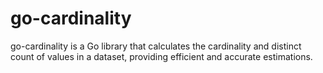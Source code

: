 # go-cardinality
go-cardinality is a Go library that calculates the cardinality and distinct count of values in a dataset, providing efficient and accurate estimations.

